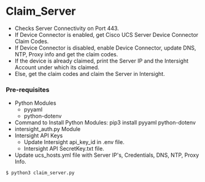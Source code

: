 # Claim_Server
- Checks Server Connectivity on Port 443.
- If Device Connector is enabled, get Cisco UCS Server Device Connector Claim Codes.
- If Device Connector is disabled, enable Device Connector, update DNS, NTP, Proxy info and get the claim codes. 
- If the device is already claimed, print the Server IP and the Intersight Account under which its claimed. 
- Else, get the claim codes and claim the Server in Intersight. 

### Pre-requisites
- Python Modules
  - pyyaml 
  - python-dotenv
- Command to Install Python Modules: pip3 install pyyaml python-dotenv
- intersight_auth.py Module
- Intersight API Keys
  - Update Intersight api_key_id in .env file. 
  - Intersight API SecretKey.txt file. 
- Update ucs_hosts.yml file with Server IP's, Credentials, DNS, NTP, Proxy Info. 

```
$ python3 claim_server.py
```
